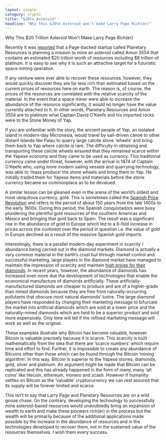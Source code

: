 ```yaml
---
layout: single
category: crypto
title: "$20tn Asteroid"
headline: "Why this $20tn Asteroid won't make Larry Page Rich(er)"
---
```

Why This $20 Trillion Asteroid Won’t Make Larry Page Rich(er)

Recently it was [reported](https://mashable.com/2012/04/26/planetary-resources-asteroid-mining-trillions/#329zeI7l9Gqi) that a Page-backed startup called Planetary Resources is planning a mission to mine an asteroid called Amun 3554 that contains an estimated $20 trillion worth of resources including $8 trillion of platinum.  It is easy to see why it is such an attractive target for a futuristic space mining operation.

If any venture were ever able to recover these resources, however, they would quickly discover they are far less rich than estimated based on the current prices of resources here on earth.  The reason is, of course, the prices of the resources are correlated with the relative scarcity of the material.  In the event that a space miner were able to increase the abundance of the resource significantly, it would no longer have the value currently attached to it.  In other words, Planetary Resources and Amun 3554 are to platinum what Captain David O’Keefe and his imported rocks were to the Stone Money of Yap.

If you are unfamiliar with the story, the ancient people of Yap, an isolated island in modern-day Micronesia, would travel by sail-driven canoe to other distant islands like Palau to quarry large calcite stone ‘wheels’ and bring them back to Yap where calcite is rare.  The difficulty in obtaining and transporting these calcite wheels ensured that they remained scarce within the Yapese economy and they came to be used as currency.  This traditional currency came under threat, however, with the arrival in 1874 of Captain O’Keefe who, using more modern sailing vessels and quarrying technology, was able to ‘mass produce’ the stone wheels and bring them to Yap.  He initially traded them for Yapese items and materials before the stone currency became so commonplace as to be devalued.

A similar lesson can be gleaned even in the arena of the world’s oldest and most ubiquitous currency, gold.  This is sometimes called the [Spanish Price Revolution](https://en.wikipedia.org/wiki/Price_revolution) and refers to the period of about 150 years from the late 1400s to the early 1600s.  During this period, the Spanish conquistadors were busy plundering the plentiful gold resources of the southern Americas and Mexico and bringing that gold back to Spain.  The result was a significant rise in the abundance of gold in Europe which led to a 6-fold increase in prices across the continent over the period in question i.e. the value of gold in Europe declined as a result of the massive Spanish gold imports.

Interestingly, there is a parallel modern-day experiment in scarcity / abundance being carried out in the diamond markets.  Diamond is actually a very common material in the earth’s crust but through market control and successful marketing, large players in the diamond market have managed to maintain the impression of scarcity and maintain [high prices for their diamonds](https://www.amazon.com/Rise-Fall-Diamonds-Shattering-Brilliant/dp/0671412892/ref=sr_1_1?ie=UTF8&qid=1543725256&sr=8-1&keywords=the+rise+and+fall+of+diamonds).  In recent years, however, the abundance of diamonds has increased even more due the development of technologies that enable the economical manufacture of diamonds artificially.  These artificially-manufactured diamonds are cheaper to produce and are of a higher-grade than mined diamonds because they are free from naturally-occurring pollutants that obscure most natural diamonds’ lustre.  The large diamond players have responded by changing their marketing message to bifurcate the market into artificial diamonds which are sold at a lower price and the naturally-mined diamonds which are held to be a superior product and sold more expensively.  Only time will tell if the refined marketing message will work as well as the original.

These examples illustrate why Bitcoin has become valuable, however.  Bitcoin is valuable precisely because it is scarce.  This scarcity is built mathematically from the idea that there are ‘scarce numbers’ which require time and effort to find.  Further, it is impossible to create any abundance of Bitcoins other than those which can be found through the Bitcoin ‘mining algorithm’.  In this way, Bitcoin is superior to the Yapese stones, diamonds, gold, silver and platinum.  An argument might be made that Bitcoin can be replicated and this has already happened in the form of many, many ‘alt coins’ like litecoin, ethereum, monero and zcash.  However if humanity settles on Bitcoin as the ‘valuable’ cryptocurrency we can rest assured that its supply will be forever limited and scarce.

This isn’t to say that Larry Page and Planetary Resources are on a wild goose chase.  On the contrary, developing the technology to successfully mine asteroid-based resources would undoubtedly bring an expansion of wealth to earth and make these pioneers rich(er) in the process but the wealth will be primarily because of the additional applications made possible by the increase in the abundance of resources and in the technologies developed to recover them, not in the sustained value of the resources themselves.  I wish them every success.

